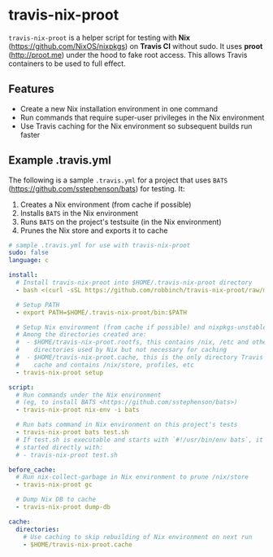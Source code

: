 # travis-nix-proot

`travis-nix-proot` is a helper script for testing with **Nix**
(<https://github.com/NixOS/nixpkgs>) on **Travis CI** without sudo. It uses
**proot** (<http://proot.me>) under the hood to fake root access. This allows
Travis containers to be used to full effect.

## Features
* Create a new Nix installation environment in one command
* Run commands that require super-user privileges in the Nix environment
* Use Travis caching for the Nix environment so subsequent builds run faster

## Example .travis.yml
The following is a sample `.travis.yml` for a project that uses `BATS`
(<https://github.com/sstephenson/bats>) for testing. It:

1. Creates a Nix environment (from cache if possible)
2. Installs `BATS` in the Nix environment
3. Runs `BATS` on the project's testsuite (in the Nix environment)
4. Prunes the Nix store and exports it to cache

```yaml
# sample .travis.yml for use with travis-nix-proot
sudo: false
language: c

install:
  # Install travis-nix-proot into $HOME/.travis-nix-proot directory
  - bash <(curl -sSL https://github.com/robbinch/travis-nix-proot/raw/master/install)

  # Setup PATH
  - export PATH=$HOME/.travis-nix-proot/bin:$PATH

  # Setup Nix environment (from cache if possible) and nixpkgs-unstable channel
  # Among the directories created are:
  #  - $HOME/travis-nix-proot.rootfs, this contains /nix, /etc and other
  #    directories used by Nix but not necessary for caching
  #  - $HOME/travis-nix-proot.cache, this is the only directory Travis needs to
  #    cache and contains /nix/store, profiles, etc
  - travis-nix-proot setup

script:
  # Run commands under the Nix environment
  # (eg, to install BATS <https://github.com/sstephenson/bats>)
  - travis-nix-proot nix-env -i bats

  # Run bats command in Nix environment on this project's tests
  - travis-nix-proot bats test.sh
  # If test.sh is executable and starts with `#!/usr/bin/env bats`, it can be
  # started directly with:
  # - travis-nix-proot test.sh

before_cache:
  # Run nix-collect-garbage in Nix environment to prune /nix/store
  - travis-nix-proot gc

  # Dump Nix DB to cache
  - travis-nix-proot dump-db

cache:
  directories:
    # Use caching to skip rebuilding of Nix environment on next run
    - $HOME/travis-nix-proot.cache
```
